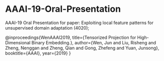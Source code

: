 # AAAI-19-Oral-Presentation
AAAI-19 Oral Presentation for paper: Exploiting local feature patterns for unsupervised domain adaptation (4020);



@inproceedings{WenAAAI2019,
  title={Tensorized Projection for High-Dimensional Binary Embedding.},
  author={Wen, Jun and Liu, Risheng and Zheng, Nenggan and Zheng, Qian and Gong, Zhefeng and Yuan, Junsong},
  booktitle={AAAI},
  year={2019}
}
